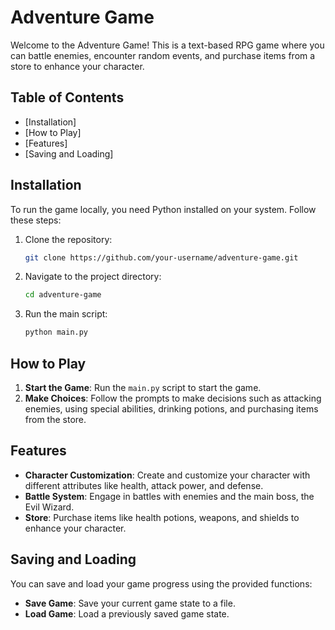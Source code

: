 # Adventure Game

Welcome to the Adventure Game! This is a text-based RPG game where you can battle enemies, encounter random events, and purchase items from a store to enhance your character.

## Table of Contents
- [Installation]
- [How to Play]
- [Features]
- [Saving and Loading]

## Installation

To run the game locally, you need Python installed on your system. Follow these steps:

1. Clone the repository:
    ```bash
    git clone https://github.com/your-username/adventure-game.git
    ```

2. Navigate to the project directory:
    ```bash
    cd adventure-game
    ```

3. Run the main script:
    ```bash
    python main.py
    ```

## How to Play

1. **Start the Game**: Run the `main.py` script to start the game.
2. **Make Choices**: Follow the prompts to make decisions such as attacking enemies, using special abilities, drinking potions, and purchasing items from the store.

## Features

- **Character Customization**: Create and customize your character with different attributes like health, attack power, and defense.
- **Battle System**: Engage in battles with enemies and the main boss, the Evil Wizard.
- **Store**: Purchase items like health potions, weapons, and shields to enhance your character.
## Saving and Loading

You can save and load your game progress using the provided functions:

- **Save Game**: Save your current game state to a file.
- **Load Game**: Load a previously saved game state.
